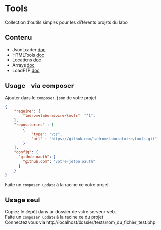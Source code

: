 # Tools

Collection d'outils simples pour les différents projets du labo

## Contenu

- JsonLoader [doc]()
- HTMLTools [doc]()
- Locations [doc](./doc/locations.md)
- Arrays [doc](./doc/arrays.md)
- LoadFTP [doc](./doc/LoadFTP.md)

## Usage - via composer
Ajouter dans le `composer.json` de votre projet 

````json
{
	"require": {
		"ladromelaboratoire/tools": "^1",
    },
	"repositories" : [
        {
            "type": "vcs",
            "url" : "https://github.com/ladromelaboratoire/tools.git"
        }
    ],
    "config": {
      "github-oauth": {
        "github.com": "votre-jeton-oauth"
      }
    }
}

````
Faite un `composer update` à la racine de votre projet

## Usage seul
Copiez le dépôt dans un dossier de votre serveur web.  
Faite un `composer update` à la racine de du projet  
Connectez vous via http://localhost/dossier/tests/nom_du_fichier_test.php